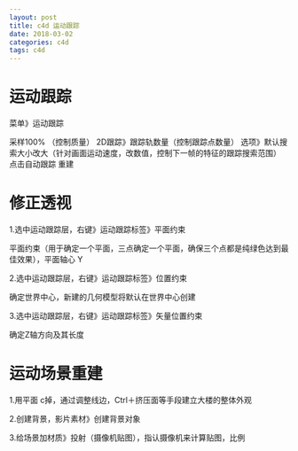 ```yaml
---
layout: post
title: c4d 运动跟踪
date: 2018-03-02
categories: c4d
tags: c4d 
---
```


# 运动跟踪

菜单》运动跟踪

采样100% （控制质量）
2D跟踪》跟踪轨数量（控制跟踪点数量）
选项》默认搜索大小改大（针对画面运动速度，改数值，控制下一帧的特征的跟踪搜索范围）
点击自动跟踪 重建
# 修正透视

1.选中运动跟踪层，右键》运动跟踪标签》平面约束

平面约束（用于确定一个平面，三点确定一个平面，确保三个点都是纯绿色达到最佳效果），平面轴心 Y

2.选中运动跟踪层，右键》运动跟踪标签》位置约束

确定世界中心，新建的几何模型将默认在世界中心创建

3.选中运动跟踪层，右键》运动跟踪标签》矢量位置约束

确定Z轴方向及其长度

# 运动场景重建

1.用平面 c掉，通过调整线边，Ctrl＋挤压面等手段建立大楼的整体外观

2.创建背景，影片素材》创建背景对象

3.给场景加材质》投射（摄像机贴图），指认摄像机来计算贴图，比例